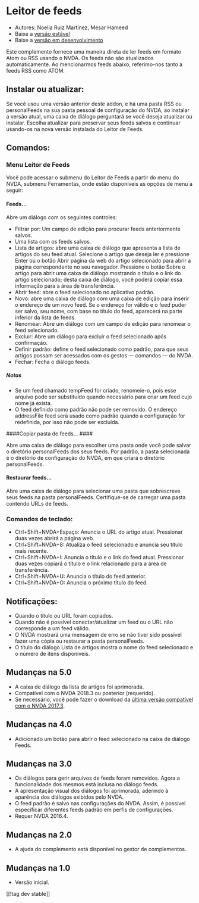 # Leitor de feeds #

* Autores: Noelia Ruiz Martínez, Mesar Hameed
* Baixe a [versão estável][1]
* Baixe a [versão em desenvolvimento][2]

Este complemento fornece uma maneira direta de ler feeds em formato Atom ou
RSS usando o NVDA. Os feeds não são atualizados automaticamente.  Ao
mencionarmos feeds abaixo, referimo-nos tanto a feeds RSS como ATOM.

## Instalar ou atualizar: ##

Se você usou uma versão anterior deste addon, e há uma pasta RSS ou
personalFeeds na sua pasta pessoal de configuração do NVDA, ao instalar a
versão atual, uma caixa de diálogo perguntará se você deseja atualizar ou
instalar. Escolha atualizar para preservar seus feeds salvos e continuar
usando-os na nova versão instalada do Leitor de Feeds.

## Comandos: ##

### Menu Leitor de Feeds ###

Você pode acessar o submenu do Leitor de Feeds a partir do menu do NVDA,
submenu Ferramentas, onde estão disponíveis as opções de menu a seguir:

#### Feeds... ####

Abre um diálogo com os seguintes controles:

* Filtrar por: Um campo de edição para procurar feeds anteriormente salvos.
* Uma lista com os feeds salvos.
* Lista de artigos: abre uma caixa de diálogo que apresenta a lista de
  artigos do seu feed atual. Selecione o artigo que deseja ler e pressione
  Enter ou o botão Abrir página da web do artigo selecionado para abrir a
  página correspondente no seu navegador. Pressione o botão Sobre o artigo
  para abrir uma caixa de diálogo mostrando o título e o link do artigo
  selecionado; desta caixa de diálogo, você poderá copiar essa informação
  para a área de transferência.
* Abrir feed: abre o feed selecionado no aplicativo padrão.
* Novo: abre uma caixa de diálogo com uma caixa de edição para inserir o
  endereço de um novo feed. Se o endereço for válido e o feed puder ser
  salvo, seu nome, com base no título do feed, aparecerá na parte inferior
  da lista de feeds.
* Renomear: Abre um diálogo com um campo de edição para renomear o feed
  selecionado.
* Excluir: Abre um diálogo para excluir o feed selecionado após confirmação.
* Definir padrão: define o feed selecionado como padrão, para que seus
  artigos possam ser acessados com os gestos — comandos — do NVDA.
* Fechar: Fecha o diálogo feeds.

##### Notas #####

* Se um feed chamado tempFeed for criado, renomeie-o, pois esse arquivo pode
  ser substituído quando necessário para criar um feed cujo nome já exista.
* O feed definido como padrão não pode ser removido. O endereço addressFile
  feed será usado como padrão quando a configuração for redefinida, por isso
  não pode ser excluída.

####Copiar pasta de feeds... ####

Abre uma caixa de diálogo para escolher uma pasta onde você pode salvar o
diretório personalFeeds dos seus feeds. Por padrão, a pasta selecionada é o
diretório de configuração do NVDA, em que criará o diretório personalFeeds.

#### Restaurar feeds... ####

Abre uma caixa de diálogo para selecionar uma pasta que sobrescreve seus
feeds na pasta personalFeeds. Certifique-se de carregar uma pasta contendo
URLs de feeds.

### Comandos de teclado: ###

* Ctrl+Shift+NVDA+Espaço: Anuncia o URL do artigo atual. Pressionar duas
  vezes abrirá a página web.
* Ctrl+Shift+NVDA+8: Atualiza o feed selecionado e anuncia seu título mais
  recente.
* Ctrl+Shift+NVDA+I: Anuncia o título e o link do feed atual. Pressionar
  duas vezes copiará o título e o link relacionado para a área de
  transferência.
* Ctrl+Shift+NVDA+U: Anuncia o título do feed anterior.
* Ctrl+Shift+NVDA+O: Anuncia o próximo título do feed.

## Notificações: ##

* Quando o título ou URL foram copiados.
* Quando não é possível conectar/atualizar um feed ou o URL não corresponde
  a um feed válido.
* O NVDA mostrará uma mensagem de erro se não tiver sido possível fazer uma
  cópia ou restaurar a pasta personalFeeds.
* O título do diálogo Lista de artigos mostra o nome do feed selecionado e o
  número de itens disponíveis.

## Mudanças na 5.0 ##

* A caixa de diálogo da lista de artigos foi aprimorada.
* Compatível com o NVDA 2018.3 ou posterior (requerido).
* Se necessário, você pode fazer o download da [última versão compatível com
  o NVDA 2017.3][3].

## Mudanças na 4.0 ##

* Adicionado um botão para abrir o feed selecionado na caixa de diálogo
  Feeds.

## Mudanças na 3.0 ##

* Os diálogos para gerir arquivos de feeds foram removidos. Agora a
  funcionalidade dos mesmos está inclusa no diálogo feeds.
* A apresentação visual dos diálogos foi aprimorada, aderindo à aparência
  dos diálogos exibidos pelo NVDA.
* O feed padrão é salvo nas configurações do NVDA. Assim, é possível
  especificar diferentes feeds padrão em perfis de configurações.
* Requer NVDA 2016.4.


## Mudanças na 2.0 ##

* A ajuda do complemento está disponível no gestor de complementos.

## Mudanças na 1.0 ##

* Versão inicial.

[[!tag dev stable]]

[1]: https://addons.nvda-project.org/files/get.php?file=rf

[2]: https://addons.nvda-project.org/files/get.php?file=rf-dev

[3]: https://addons.nvda-project.org/files/get.php?file=rf-o
